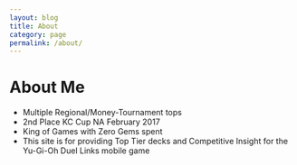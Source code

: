 ```yaml
---
layout: blog
title: About
category: page
permalink: /about/
---
```

<div class="section text-white">
        <h1 class="marginBottom5px">About Me</h1>
        <ul class="list-group">
                <li class="list-group-item">Multiple Regional/Money-Tournament tops</li>
                <li class="list-group-item">2nd Place KC Cup NA February 2017</li>
                <li class="list-group-item">King of Games with Zero Gems spent</li>
                <li class="list-group-item">This site is for providing Top Tier decks and Competitive Insight for the Yu-Gi-Oh Duel Links mobile game</li>
        </ul>
</div>

